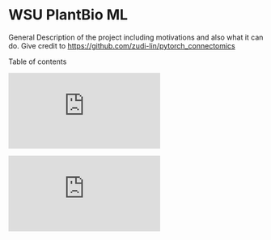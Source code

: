 # WSU PlantBio ML

General Description of the project including motivations and also what it can do. Give credit to https://github.com/zudi-lin/pytorch_connectomics

Table of contents

![Installation, Updating, and Uninstalling](https://github.com/ajbrookhouse/WSU_PlantBio_ML/blob/main/Instructions/installation.md)

![Quickstart Guide, guides you briefly through an example use case of the program](https://github.com/ajbrookhouse/WSU_PlantBio_ML/blob/main/Instructions/quickstart.md)
